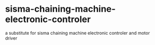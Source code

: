# sisma-chaining-machine-electronic-controler
a substitute for sisma chaining machine electronic controler and motor driver
